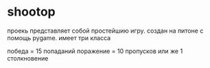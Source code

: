 # shootop
проекь представляет собой простейшию игру. создан на питоне с помощь pygame. имеет три класса 

победа = 15 попаданий
поражение = 10 пропусков или же 1 столкновение
